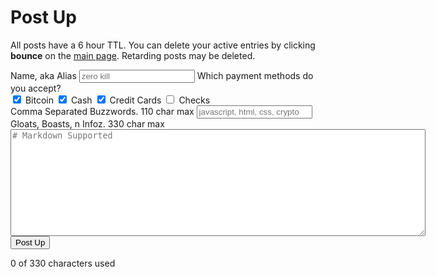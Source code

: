 # Post Up

All posts have a 6 hour TTL.  You can delete your active entries by clicking __bounce__ on the [main page](/).  Retarding posts may be deleted.

<div id="post">
  <form id="postUp" action="/contact" method="POST">
    <label for="handle">Name, aka Alias</label>
    <input type="text" id="handle" name="handle" placeholder="zero kill"></input>
    <Label>Which payment methods do you accept?</label>
    <br />
    <input type="checkbox" name="bitcoin" id="bitcoin" checked>
      <label for="bitcoin">Bitcoin</label></input>
    <input type="checkbox" name="cash" id="cash" checked>
      <label for="cash">Cash</label></input>
    <input type="checkbox" name="credit" id="credit" checked>
      <label for="credit">Credit Cards</label></input>
    <input type="checkbox" name="checks" id="checks" >
      <label for="checks">Checks</label></input>
    <br/>
    <label for="buzzwords">Comma Separated Buzzwords.  <span>110 char max</span></label>
    <input type="text" id="buzzwords" name="buzzwords" placeholder="javascript, html, css, crypto"></input>
    <label for="info">Gloats, Boasts, n Infoz. <span>330 char max</span></label>
    <textarea name="info" id="info" rows="11" cols="80" placeholder="# Markdown Supported"></textarea>
    <button id="sumbit">Post Up</button>
    <p><span id="chars">0</span> of 330 characters used</p>
  </form>
</div>
